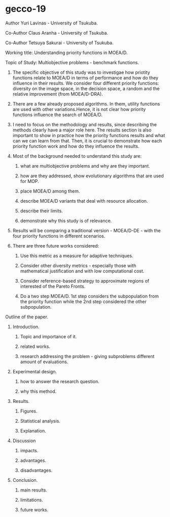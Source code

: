 # gecco-19

Author Yuri Lavinas - University of Tsukuba.

Co-Author Claus Aranha - University of Tsukuba.

Co-Author Tetsuya Sakurai - University of Tsukuba.

Working title: Understanding priority functions in MOEA/D.

Topic of Study: Multiobjective problems - benchmark functions.

1.	The specific objective of this study was to investigae how priotity functions relate to MOEA/D in terms of performance and how do they influence in their results. We consider four different priority functions: diversity on the image space, in the decision space, a random and the relative improvement (from MOEA/D-DRA). 

2.	There are a few already proposed algorithms. In them, utility functions are used with other variations.Hence, it is not clear how priority functions influence the search of MOEA/D. 

3.	I need to focus on the methodology and results, since describing the methods clearly have a major role here. The results section is also important to show in practice how the priority functions results and what can we can learn from that. Then, it is crucial to demonstrate how each priority function work and how do they influence the results.

4.	Most of the background needed to understand this study are:

    1.	what are multiobjective problems and why are they important.
    
    2.	how are they addressed, show evolutionary algorithms that are used for MOP.
    
    3.	place MOEA/D among them.
    
    4.	describe MOEA/D variants that deal with resource allocation.
    
    5.	describe their limits.

    6.	demonstrate why this study is of relevance.

5.	Results will be comparing a traditional version - MOEA/D-DE - with the four priority functions in different scenarios.

7.	There are three future works considered:
    
    1.	Use this metric as a measure for adaptive techniques.
    
    2.	Consider other diversity metrics - especially those with mathematical justification and with low computational cost.
    
    3.	Consider reference-based strategy to approximate regions of interested of the Pareto Fronts.
    
    4. Do a two step MOEA/D. 1st step considers the subpopulation from the priority function while the 2nd step considered the other subpopulation.

Outline of the paper.

1. Introduction.
    
    1. Topic and importance of it.
    
    2. related works.
    
    3. research addressing the problem - giving subproblems different amount of evaluations.

2.	Experimental design.
    
    1. how to answer the research question.
    
    2. why this method.

3.	Results. 
 
    1. Figures.
    
    2. Statistical analysis.
    
    3. Explanation.

4.	Discussion 

    1. impacts.
    
    2. advantages.
    
    3. disadvantages.

5.	Conclusion.
    
    1. main results.
    
    2. limitations.
    
    3. future works.

